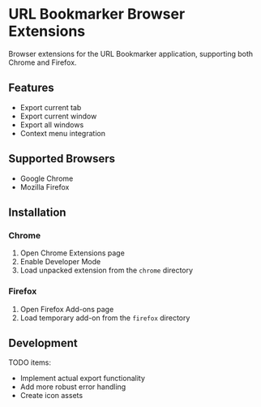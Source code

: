 # URL Bookmarker Browser Extensions

Browser extensions for the URL Bookmarker application, supporting both Chrome and Firefox.

## Features

- Export current tab
- Export current window
- Export all windows
- Context menu integration

## Supported Browsers

- Google Chrome
- Mozilla Firefox

## Installation

### Chrome
1. Open Chrome Extensions page
2. Enable Developer Mode
3. Load unpacked extension from the `chrome` directory

### Firefox
1. Open Firefox Add-ons page
2. Load temporary add-on from the `firefox` directory

## Development

TODO items:
- Implement actual export functionality
- Add more robust error handling
- Create icon assets